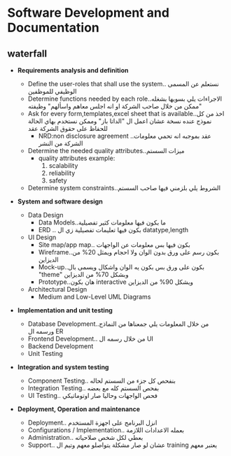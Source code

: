 # Software Development and Documentation

## waterfall
- **Requirements analysis and definition**
  - Define the user-roles that shall use the system.. نستعلم عن المسمى الوظيفي للموظفين
  - Determine functions needed by each role..الاجراءات يلي بسويها بشغله "ممكن من خلال صاحب الشركة او انه اجلس معاهم واسألهم" وظيفته
  - Ask for every form,templates,excel sheet that is available..اخذ من كل نموذج عنده نسخة عشان اعمل ال "الداتا باز" وممكن نستخدم بهاي الحالة للحفاظ على حقوق الشركة عقد
    - NRD:non disclosure agreement ..عقد بموجبه انه تحمي معلومات الشركة من النشر
  - Determine the needed quality attributes..ميزات السستم
    - quality attributes example:
      1. scalability
      2. reliability
      3. safety
  - Determine system constraints..الشروط يلي بلزمني فيها صاحب السستم

- **System and software design**
  - Data Design
    - Data Models..ما بكون فيها معلومات كثير تفصيلية 
    - ERD .. بكون فيها تعليمات  تفصيلية زي ال datatype,length 
  - UI Design
    - Site map/app map.. بكون فيها بس معلومات عن الواجهات
    - Wireframe..بكون رسم على ورق بدون الوان ولا احجام ويمثل 20% من الديزاين
    - Mock-up..بكون على ورق بس بكون يه الوان واشكال ويسمى بال "theme" وبشكل 70% من الديزاين
    - Prototype..هان بكون interactive ويشكل 90% من الديزاين
  - Architectural Design
    - Medium and Low-Level UML Diagrams
  
- **Implementation and unit testing**
  - Database Development..من خلال المعلومات يلي جمعناها من النماذج ورسمه ال ER
  - Frontend Development.. من خلال رسمه ال UI
  - Backend Development
  - Unit Testing 
 
- **Integration and system testing**
  - Component Testing.. بنفحص كل جزء من السستم لحاله
  - Integration Testing.. بفحص السستم كله مع بعضه
  - UI Testing.. فحص الواجهات وحاليا صار اوتوماتيكي
 
- **Deployment, Operation and maintenance**
  - Deployment.. انزل البرنامج على اجهزة المستخدم
  - Configurations / Implementation.. بعمله الاعدادات اللازمة
  - Administration.. بعطي لكل شخص صلاحياته
  - Support.. عشان لو صار مشكلة يتواصلو معهم وتيم ال training يعتبر معهم

 





